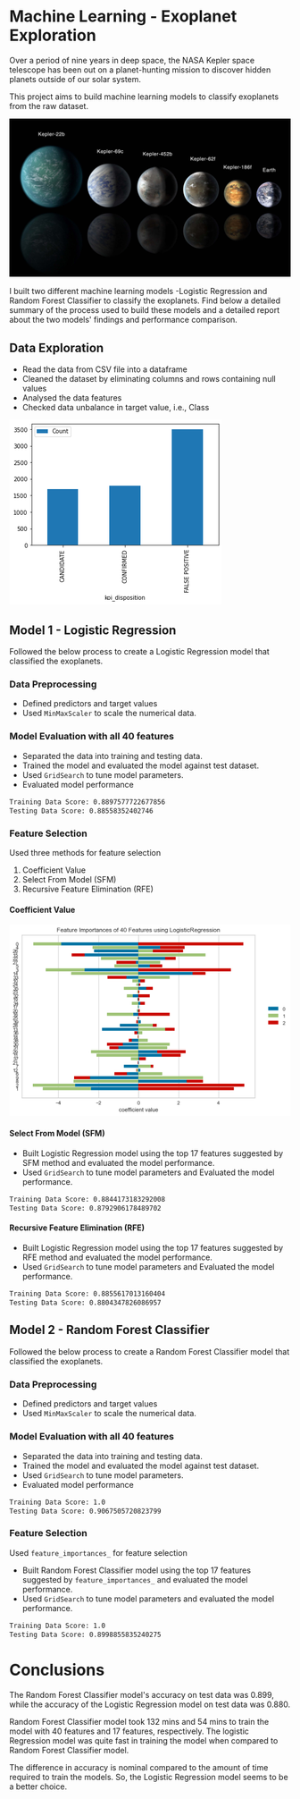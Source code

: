 # Machine Learning - Exoplanet Exploration

Over a period of nine years in deep space, the NASA Kepler space telescope has been out on a planet-hunting mission to discover hidden planets outside of our solar system.

This project aims to build machine learning models to classify exoplanets from the raw dataset. 

![exoplanets.jpg](Images/exoplanets.jpg)

I built two different machine learning models -Logistic Regression and Random Forest Classifier to classify the exoplanets. Find below a detailed summary of the process used to build these models and a detailed report about the two models' findings and performance comparison.

## Data Exploration
* Read the data from CSV file into a dataframe
* Cleaned the dataset by eliminating columns and rows containing null values
* Analysed the data features
* Checked data unbalance in target value, i.e., Class

![Data_Unbalance_In_Target_Values.png](Images/Data_Unbalance_In_Target_Values.png)

## Model 1 - Logistic Regression
Followed the below process to create a Logistic Regression model that classified the exoplanets.

### Data Preprocessing
* Defined predictors and target values
* Used `MinMaxScaler` to scale the numerical data.

### Model Evaluation with all 40 features
* Separated the data into training and testing data.
* Trained the model and evaluated the model against test dataset.
* Used `GridSearch` to tune model parameters.
* Evaluated model performance
```
Training Data Score: 0.8897577722677856
Testing Data Score: 0.88558352402746
```
### Feature Selection

Used three methods for feature selection
1. Coefficient Value
2. Select From Model (SFM)
3. Recursive Feature Elimination (RFE)

#### Coefficient Value
![LogisticRegressionFeatureSelection.png](Images/LogisticRegressionFeatureSelection.png)

#### Select From Model (SFM)
* Built Logistic Regression model using the top 17 features suggested by SFM method and evaluated the model performance.
* Used `GridSearch` to tune model parameters and Evaluated the model performance.
```
Training Data Score: 0.8844173183292008
Testing Data Score: 0.8792906178489702
```  

#### Recursive Feature Elimination (RFE)
* Built Logistic Regression model using the top 17 features suggested by RFE method and evaluated the model performance.
* Used `GridSearch` to tune model parameters and Evaluated the model performance.
```
Training Data Score: 0.8855617013160404
Testing Data Score: 0.8804347826086957
```  

## Model 2 - Random Forest Classifier
Followed the below process to create a Random Forest Classifier model that classified the exoplanets.

### Data Preprocessing
* Defined predictors and target values
* Used `MinMaxScaler` to scale the numerical data.

### Model Evaluation with all 40 features
* Separated the data into training and testing data.
* Trained the model and evaluated the model against test dataset.
* Used `GridSearch` to tune model parameters.
* Evaluated model performance
```
Training Data Score: 1.0
Testing Data Score: 0.9067505720823799
```

### Feature Selection

Used `feature_importances_` for feature selection
* Built Random Forest Classifier model using the top 17 features suggested by `feature_importances_`  and evaluated the model performance.
* Used `GridSearch` to tune model parameters and evaluated the model performance.
```
Training Data Score: 1.0
Testing Data Score: 0.8998855835240275
```  

# Conclusions

The Random Forest Classifier model's accuracy on test data was 0.899, while the accuracy of the Logistic Regression model on test data was 0.880. 

Random Forest Classifier model took 132 mins and 54 mins to train the model with 40 features and 17 features, respectively. The logistic Regression model was quite fast in training the model when compared to Random Forest Classifier model. 

The difference in accuracy is nominal compared to the amount of time required to train the models. So, the Logistic Regression model seems to be a better choice.

